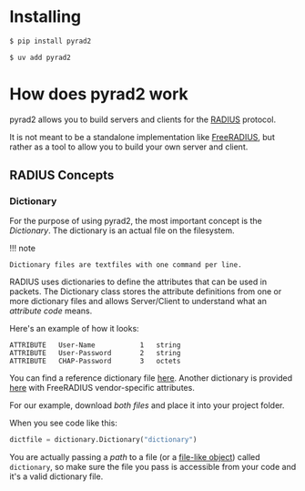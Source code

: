 # Installing

``` bash title="Install with pip"
$ pip install pyrad2
```

``` bash title="Install with uv"
$ uv add pyrad2
```

# How does pyrad2 work

pyrad2 allows you to build servers and clients for the [RADIUS](https://en.wikipedia.org/wiki/RADIUS) protocol.

It is not meant to be a standalone implementation like [FreeRADIUS](https://freeradius.org), but rather as a tool to allow you to build your own server and client.

## RADIUS Concepts

### Dictionary 

For the purpose of using pyrad2, the most important concept is the _Dictionary_. The dictionary is an actual file on the filesystem.

!!! note

    Dictionary files are textfiles with one command per line.

RADIUS uses dictionaries to define the attributes that can
be used in packets. The Dictionary class stores the attribute definitions from one or more dictionary files and allows Server/Client to understand what an _attribute code_ means.

Here's an example of how it looks:

```
ATTRIBUTE	User-Name		    1	string
ATTRIBUTE	User-Password		2	string
ATTRIBUTE	CHAP-Password		3	octets
```

You can find a reference dictionary file [here](https://github.com/nicholasamorim/pyrad2/blob/master/examples/dictionary). Another dictionary is provided [here](https://github.com/nicholasamorim/pyrad2/blob/master/examples/dictionary.freeradius) with FreeRADIUS vendor-specific attributes.

For our example, download _both files_ and place it into your project folder.

When you see code like this:

``` py title="Loading a dictionary"
dictfile = dictionary.Dictionary("dictionary")
```

You are actually passing a _path_ to a file (or a [file-like object](https://docs.python.org/3/library/io.html)) called `dictionary`, so make sure the file you pass is accessible from your code and it's a valid dictionary file.